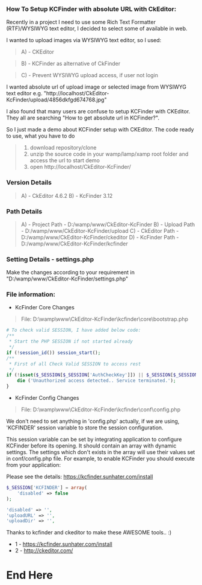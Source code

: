 ### How To Setup KCFinder with absolute URL with CkEditor:

Recently in a project I need to use some Rich Text Formatter (RTF)/WYSIWYG text editor, I decided to select some of available in web.

I wanted to upload images via WYSIWYG text editor, so I used:

> A) - CKEditor

> B) - KCFinder as alternative of CkFinder

> C) - Prevent WYSIWYG upload access, if user not login


I wanted absolute url of upload image or selected image from WYSIWYG text editor
e.g. "http://localhost/CkEditor-KcFinder/upload/4856dkfgd674768.jpg"

I also found that many users are confuse to setup KCFinder with CKEditor. They all are searching "How to get absolute url in KCFinder?".

So I just made a demo about KCFinder setup with CKEditor. The code ready to use, what you have to do

> 1) download repository/clone
> 2) unzip the source code in your wamp/lamp/xamp root folder and access the url to start demo
> 3) open http://localhost/CkEditor-KcFinder/

### Version Details
> A) - CkEditor 4.6.2
> B) - KcFinder 3.12

### Path Details
> A) - Project 	Path - D:/wamp/www/CkEditor-KcFinder
> B) - Upload  	Path - D:/wamp/www/CkEditor-KcFinder/upload
> C) - CkEditor 	Path - D:/wamp/www/CkEditor-KcFinder/ckeditor
> D) - KcFinder 	Path - D:/wamp/www/CkEditor-KcFinder/kcfinder

### Setting Details - settings.php
Make the changes according to your requirement in "D:/wamp/www/CkEditor-KcFinder/settings.php"


### File information:
- KcFinder Core Changes
> File: D:\wamp\www\CkEditor-KcFinder\kcfinder\core\bootstrap.php

```php
# To check valid SESSION, I have added below code:
/**
 * Start the PHP SESSION if not started already
 */
if (!session_id()) session_start();
/**
 * First of all Check Valid SESSION to access rest 
 */
if (!isset($_SESSION[$_SESSION['AuthCheckKey']]) || $_SESSION[$_SESSION['AuthCheckKey']] === false) {
    die ('Unauthorized access detected.. Service terminated.');
}
```
- KcFinder Config Changes
> File: D:\wamp\www\CkEditor-KcFinder\kcfinder\conf\config.php

We don't need to set anything in 'config.php' actually, if we are using, 'KCFINDER' session variable to store the session configuration. 

This session variable can be set by integrating application to configure KCFinder before its opening. 
It should contain an array with dynamic settings. The settings which don't exists in the array will use their values 
set in conf/config.php file. For example, to enable KCFinder you should execute from your application:

Please see the details: https://kcfinder.sunhater.com/install

```php
$_SESSION['KCFINDER'] = array(
    'disabled' => false
);
```


```php
'disabled' => '',
'uploadURL' => '',
'uploadDir' => '',
 ```

Thanks to kcfinder and ckeditor to make these AWESOME tools.. :) 

- 1 - https://kcfinder.sunhater.com/install
- 2 - http://ckeditor.com/

# End Here
